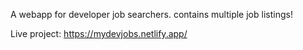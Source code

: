 A webapp for developer job searchers. contains multiple job listings!

Live project: https://mydevjobs.netlify.app/

